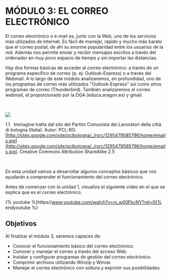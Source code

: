 
# MÓDULO 3: EL CORREO ELECTRÓNICO

El correo electrónico o e-mail es, junto con la Web, uno de los servicios más utilizados de Internet. Es fácil de manejar, rápido y mucho más barato que el correo postal, de ahí su enorme popularidad entre los usuarios de la red. Además nos permite enviar y recibir mensajes escritos a través del ordenador en muy poco espacio de tiempo y sin importar las distancias.

Hay dos formas básicas de acceder al correo electrónico: a través de un programa específico de correo (p. ej: Outlook-Express) o a través del Webmail. A lo largo de este módulo analizaremos, en profundidad, uno de los programas de correo más utilizados "Outlook-Express" así como otros programas de correo (Thunderbird). También analizaremos el correo webmail, el proporcionado por la DGA (educa.aragon.es) y gmail.

 


![](Emails.jpg)

 1.1.  Immagine tratta dal sito del Partito Comunista dei Lavoratori della città di bologna (Italia). Autor: PCL-BO. [http://sites.google.com/site/pclbologna/_/rsrc/1295479585796/home/emails.jpg](http://sites.google.com/site/pclbologna/_/rsrc/1295479585796/home/emails.jpg). Creative Commons Attribution ShareAlike 2.5

 

En esta unidad vamos a desarrollar algunos conceptos básicos que nos ayudarán a comprender el funcionamiento del correo electrónico.

Antes de comenzar con la unidad 1, visualiza el siguiente video en el que se explica que es el correo electrónico.


{% youtube %}https//www.youtube.com/watch?v=ni_w00FkcNY?rel=0{% endyoutube %}

## Objetivos

Al finalizar el módulo 3, seremos capaces de:

- Conocer el funcionamiento básico del correo electrónico.
- Conocer y manejar el correo a través del acceso Web.
- Instalar y configurar programas de gestión del correo electrónico.
- Comprimir archivos utilizando Winzip y Winrar.
- Manejar el correo electrónico con soltura y exprimir sus posibilidades.

 

 

